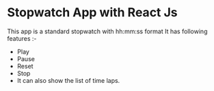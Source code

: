 # Stopwatch App with React Js

This app is a standard stopwatch with hh:mm:ss format
It has following features :-
- Play
- Pause
- Reset
- Stop
- It can also show the list of time laps.
